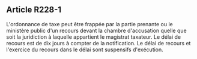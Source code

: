 Article R228-1
----
L'ordonnance de taxe peut être frappée par la partie prenante ou le ministère
public d'un recours devant la chambre d'accusation quelle que soit la
juridiction à laquelle appartient le magistrat taxateur. Le délai de recours est
de dix jours à compter de la notification. Le délai de recours et l'exercice du
recours dans le délai sont suspensifs d'exécution.
